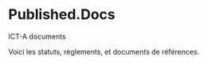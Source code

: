 Published.Docs
==============

ICT-A documents

Voici les statuts, règlements, et documents de références.
